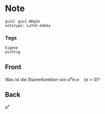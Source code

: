 # Note
```
guid: gio{.ARq2m
notetype: LaTeX-deb4a
```

### Tags
```
Eigene
wichtig
```

## Front
Was ist die Stammfunktion von $a^{x} \ln a \quad(a>0)$?

## Back
$a^{x}$
